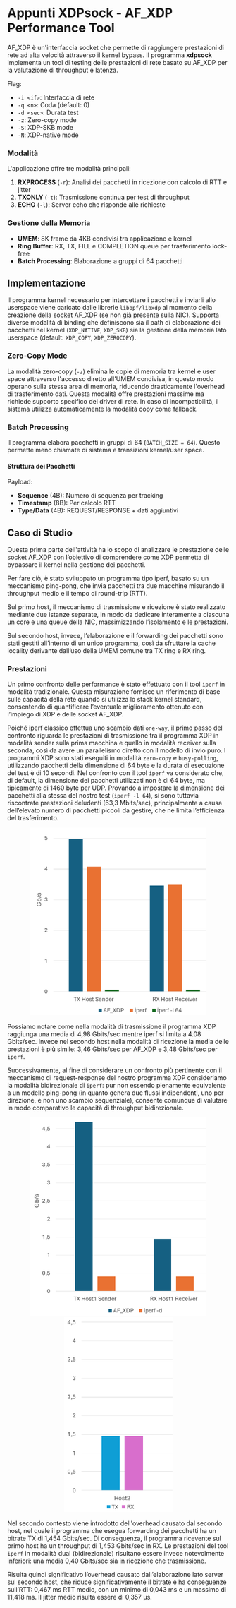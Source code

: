 # Appunti XDPsock - AF_XDP Performance Tool

AF_XDP è un'interfaccia socket che permette di raggiungere prestazioni di rete ad alta velocità attraverso il kernel bypass. Il programma **xdpsock** implementa un tool di testing delle prestazioni di rete basato su AF_XDP per la valutazione di throughput e latenza.

Flag:
- `-i <if>`: Interfaccia di rete
- `-q <n>`: Coda (default: 0)  
- `-d <sec>`: Durata test
- `-z`: Zero-copy mode
- `-S`: XDP-SKB mode
- `-N`: XDP-native mode

### Modalità

L'applicazione offre tre modalità principali:

1. **RXPROCESS** (`-r`): Analisi dei pacchetti in ricezione con calcolo di RTT e jitter 
2. **TXONLY** (`-t`): Trasmissione continua per test di throughput
3. **ECHO** (`-l`): Server echo che risponde alle richieste

### Gestione della Memoria

- **UMEM**: 8K frame da 4KB condivisi tra applicazione e kernel
- **Ring Buffer**: RX, TX, FILL e COMPLETION queue per trasferimento lock-free
- **Batch Processing**: Elaborazione a gruppi di 64 pacchetti 


## Implementazione
Il programma kernel necessario per intercettare i pacchetti e inviarli allo userspace viene caricato dalle librerie `libbpf/libxdp` al momento della creazione della socket AF_XDP (se non già presente sulla NIC). Supporta diverse modalità di binding che definiscono sia il path di elaborazione dei pacchetti nel kernel (`XDP_NATIVE`, `XDP_SKB`) sia la gestione della memoria lato userspace (default: `XDP_COPY`, `XDP_ZEROCOPY`).  


### Zero-Copy Mode
La modalità zero-copy (`-z`) elimina le copie di memoria tra kernel e user space attraverso l'accesso diretto all'UMEM condivisa, in questo modo operano sulla stessa area di memoria, riducendo drasticamente l'overhead di trasferimento dati. 
Questa modalità offre prestazioni massime ma richiede supporto specifico del driver di rete. In caso di incompatibilità, il sistema utilizza automaticamente la modalità copy come fallback.

### Batch Processing
Il programma elabora pacchetti in gruppi di 64 (`BATCH_SIZE = 64`). Questo permette meno chiamate di sistema e transizioni kernel/user space. 
<!--    - TX: `xsk_ring_prod__reserve()` riserva 64 slot simultaneamente
   - RX: `xsk_ring_cons__peek()` legge fino a 64 pacchetti per ciclo -->

#### Struttura dei Pacchetti
<!-- Formato: Ethernet (14B) + IP (20B) + UDP (8B) + Payload (16B)
 -->
Payload:
- **Sequence** (4B): Numero di sequenza per tracking
- **Timestamp** (8B): Per calcolo RTT
- **Type/Data** (4B): REQUEST/RESPONSE + dati aggiuntivi
<!-- Potremmo analizzare diverse dimensione dei pacchetti per vedere quale ha migliori prestazioni -->

<!-- ## Strategie di Polling
Il programma implementa due approcci per gestire eventi sui socket AF_XDP, selezionabili tramite l'opzione `-p`:

#### Poll() Mode
Quando il programma viene eseguito con l’opzione `-p`, utilizza la syscall `poll()` per attendere l’arrivo di pacchetti:
- Il processo si blocca in `poll()` delegando al kernel il monitoraggio dei socket.
- Il kernel sblocca il processo solo quando:
    - sono disponibili pacchetti 
    - oppure scade il timeout (default: 1 secondo).
- L’arrivo dei pacchetti è segnalato da interrupt hardware.
- Si verificano **context switch** ad ogni ricezione: dal kernel (interrupt handler) all’applicazione in user space.
- Introduce **latenza aggiuntiva** dovuta a:
    - gestione dell’interrupt.
    - overhead di risveglio del processo.
- Tuttavia comporta un basso utilizzo CPU durante i periodi idle, a scapito della latenza.

#### Busy Polling
Quando il programma viene eseguito senza l’opzione `-p`, utilizza la modalità **busy polling**:
- Nessun interrupt hardware per segnalare l’arrivo di pacchetti: **l’applicazione interroga direttamente la NIC**, leggendo i ring buffer AF_XDP in un ciclo continuo.
- **Assenza di context switch** tra kernel space e userspace per la ricezione (se driver e applicazione sono sullo stesso core).
- Cache locality ottimale: i pacchetti elaborati dal driver restano nelle cache L1/L2 del core per essere immediatamente letti dall’applicazione.
- Latenza più bassa e più stabile grazie all’eliminazione della gestione interrupt e del risveglio del processo.
- Alto utilizzo CPU sul core dedicato. -->
<!-- Magari aggiungi comparazione utilizzo cache -->

<!-- ## Metriche Raccolte
- **Throughput**: pps e Mbps in TX/RX
- **RTT**: Min/Avg/Max round trip time
- **Jitter**: Variabilità del RTT
- **Packet Loss**: Percentuale e conteggio
- **Out-of-order**: Pacchetti fuori sequenza -->


<!-- ## Invio Pacchetti (TX)

1. **Preparazione**: 
   - Generazione template pacchetto con `gen_eth_frame()` nell'UMEM
   - Aggiornamento sequence number e timestamp per ogni invio

2. **Trasmissione**:
   - `xsk_ring_prod__reserve()`: Riserva slot nel TX ring
   - Configurazione descrittori con indirizzo frame e lunghezza
   - `xsk_ring_prod__submit()`: Sottomette batch al kernel
   - `kick_tx()`: Trigger invio via `sendto()`

3. **Completion**:
   - `complete_tx_*()`: Controlla completion queue
   - Rilascio frame completati nella pool libera
   - Aggiornamento contatori TX

## Ricezione Pacchetti (RX)

1. **Rifornimento**:
   - `xsk_ring_prod__reserve()` su FILL queue
   - Inserimento indirizzi frame liberi per ricezione
   - `xsk_ring_prod__submit()`: Frame disponibili al kernel

2. **Ricezione**:
   - `xsk_ring_cons__peek()`: Controlla nuovi pacchetti in RX ring
   - Accesso diretto ai dati via `xsk_umem__get_data()`
   - Parsing payload per sequence/timestamp/type

3. **Processing**:
   - **ECHO**: `swap_addresses()` + `convert_to_response()`
   - **RXPROCESS**: Calcolo RTT, tracking loss/jitter
   - `xsk_ring_cons__release()`: Rilascio descrittori processati -->

<!-- ### Gestione Memoria          

- **Frame Pool**: Pool circolare di indirizzi UMEM liberi
- **Zero-Copy**: Accesso diretto senza copie intermedie
- **Batch Operations**: Elaborazione gruppi per ridurre overhead
- **Ring Synchronization**: Produttore-consumatore lock-free -->

## Caso di Studio
Questa prima parte dell'attività ha lo scopo di analizzare le prestazione delle socket AF_XDP con l’obiettivo di comprendere come XDP permetta di bypassare il kernel nella gestione dei pacchetti.

Per fare ciò, è stato sviluppato un programma tipo iperf, basato su un meccanismo ping-pong, che invia pacchetti tra due macchine misurando il throughput medio e il tempo di round-trip (RTT).

Sul primo host, il meccanismo di trasmissione e ricezione è stato realizzato mediante due istanze separate, in modo da dedicare interamente a ciascuna un core e una queue della NIC, massimizzando l’isolamento e le prestazioni.

Sul secondo host, invece, l’elaborazione e il forwarding dei pacchetti sono stati gestiti all’interno di un unico programma, così da sfruttare la cache locality derivante dall’uso della UMEM comune tra TX ring e RX ring.

### Prestazioni
Un primo confronto delle performance è stato effettuato con il tool `iperf` in modalità tradizionale. Questa misurazione fornisce un riferimento di base sulle capacità della rete quando si utilizza lo stack kernel standard, consentendo di quantificare l’eventuale miglioramento ottenuto con l’impiego di XDP e delle socket AF_XDP.

Poiché iperf classico effettua uno scambio dati `one-way`, il primo passo del confronto riguarda le prestazioni di trasmissione tra il programma XDP in modalità sender sulla prima macchina e quello in modalità receiver sulla seconda, così da avere un parallelismo diretto con il modello di invio puro.
I programmi XDP sono stati eseguiti in modalità `zero-copy` e `busy-polling`, utilizzando pacchetti della dimensione di 64 byte e la durata di esecuzione del test è di 10 secondi. Nel confronto con il tool `iperf` va considerato che, di default, la dimensione dei pacchetti utilizzati non è di 64 byte, ma tipicamente di 1460 byte per UDP. Provando a impostare la dimensione dei pacchetti alla stessa del nostro test (`iperf -l 64`), si sono tuttavia riscontrate prestazioni deludenti (63,3 Mbits/sec), principalmente a causa dell’elevato numero di pacchetti piccoli da gestire, che ne limita l’efficienza del trasferimento. 

<p align="center">
  <img src="Graphs/image1.png" alt="Figure 1" width="400">
</p>

Possiamo notare come nella modalità di trasmissione il programma XDP raggiunga una media di 4,98 Gbits/sec mentre iperf si limita a 4.08 Gbits/sec. Invece nel secondo host nella modalità di ricezione la media delle prestazioni è più simile: 3,46 Gbits/sec per AF_XDP e 3,48 Gbits/sec per `iperf`.

Successivamente, al fine di considerare un confronto più pertinente con il meccanismo di request-response del nostro programma XDP consideriamo la modalità bidirezionale di `iperf`: pur non essendo pienamente equivalente a un modello ping-pong (in quanto genera due flussi indipendenti, uno per direzione, e non uno scambio sequenziale), consente comunque di valutare in modo comparativo le capacità di throughput bidirezionale.
<p align="center">
  <img src="Graphs/image2.png" alt="Figure 2" width="400">
  <img src="Graphs/image3.png" alt="Figure 3" width="246">
</p>

Nel secondo contesto viene introdotto dell'overhead causato dal secondo host, nel quale il programma che esegua forwarding dei pacchetti ha un bitrate TX di 1,454 Gbits/sec. Di conseguenza, il programma ricevente sul primo host ha un throughput di 1,453 Gbits/sec in RX.
Le prestazioni del tool `iperf` in modalità dual (bidirezionale) risultano essere invece notevolmente inferiori: una media 0,40 Gbits/sec sia in ricezione che trasmissione. 

Risulta quindi significativo l’overhead causato dall’elaborazione lato server sul secondo host, che riduce significativamente il bitrate e ha conseguenze sull’RTT: 0,467 ms RTT medio, con un minimo di 0,043 ms e un massimo di 11,418 ms. Il jitter medio risulta essere di 0,357 µs.






